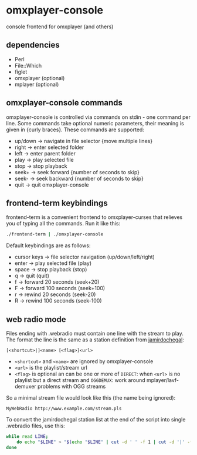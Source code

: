 omxplayer-console
=================

console frontend for omxplayer (and others)

dependencies
------------

- Perl
- File::Which
- figlet
- omxplayer (optional)
- mplayer (optional)

omxplayer-console commands
--------------------------

omxplayer-console is controlled via commands on stdin - one command
per line.  Some commands take optional numeric parameters, their
meaning is given in {curly braces}.  These commands are supported:

* up/down -> navigate in file selector {move multiple lines}
* right -> enter selected folder
* left -> enter parent folder
* play -> play selected file
* stop -> stop playback
* seek+ -> seek forward {number of seconds to skip}
* seek- -> seek backward {number of seconds to skip}
* quit -> quit omxplayer-console

frontend-term keybindings
-------------------------

frontend-term is a convenient frontend to omxplayer-curses that
relieves you of typing all the commands.  Run it like this:

```bash
./frontend-term | ./omxplayer-console
```

Default keybindings are as follows:

* cursor keys -> file selector navigation (up/down/left/right)
* enter -> play selected file (play)
* space -> stop playback (stop)
* q -> quit (quit)
* f -> forward 20 seconds (seek+20)
* F -> forward 100 seconds (seek+100)
* r -> rewind 20 seconds (seek-20)
* R -> rewind 100 seconds (seek-100)

web radio mode
--------------

Files ending with .webradio must contain one line with the stream to
play.  The format the line is the same as a station definition from
[jamirdochegal](https://github.com/mmitch/jamirdochegal/):

    [<shortcut>|]<name> [<flag>]<url>
 
* `<shortcut>` and `<name>` are ignored by omxplayer-console
* `<url>` is the playlist/stream url
* `<flag>` is optional an can be one or more of
  `DIRECT`: when `<url>` is no playlist but a direct stream
  and
  `OGGDEMUX`: work around mplayer/lavf-demuxer problems with OGG streams

So a minimal stream file would look like this (the name being ignored):

    MyWebRadio http://www.example.com/stream.pls

To convert the jamirdochegal station list at the end of the script
into single .webradio files, use this:

```bash
while read LINE;
    do echo "$LINE" > "$(echo "$LINE" | cut -d ' ' -f 1 | cut -d '|' -f 1).webradio"
done
```
